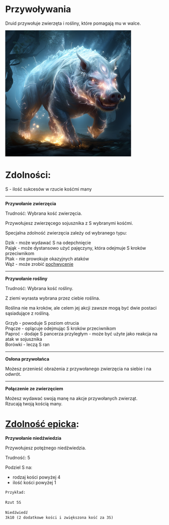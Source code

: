 # Przywoływania

Druid przywołuje zwierzęta i rośliny, które pomagają mu w walce.

<img src="imgs/przywolywania.png" width="400">

# Zdolności:

S - ilość sukcesów w rzucie kośćmi many

___

**Przywołanie zwierzęcia**

Trudność: Wybrana kość zwierzęcia.

Przywołujesz zwierzęcego sojusznika z S wybranymi kośćmi.

Specjalna zdolność zwierzęcia zależy od wybranego typu:

Dzik - może wydawać S na odepchnięcie\
Pająk - może dystansowo użyć pajęczyny, która odejmuje S kroków przeciwnikom\
Ptak - nie prowokuje okazyjnych ataków\
Wąż - może zrobić [pochwycenie](/docs/efekty/pochwycony.md)
___

**Przywołanie rośliny**

Trudność: Wybrana kość rośliny.

Z ziemi wyrasta wybrana przez ciebie roślina.

Roślina nie ma kroków, ale celem jej akcji zawsze mogą być dwie postaci sąsiadujące z rośliną.

Grzyb - powoduje S poziom otrucia\
Pnącze - oplącuje odejmując S kroków przeciwnikom\
Paproć - dodaje S pancerza przyległym - może być użyte jako reakcja na atak w sojusznika\
Borówki - leczą S ran
___

**Osłona przywołańca**

Możesz przenieść obrażenia z przywołanego zwierzęcia na siebie i na odwrót.

___

**Połączenie ze zwierzęciem**

Możesz wydawać swoją manę na akcje przywołanych zwierząt.\
Rzucają twoją kością many.

# [Zdolność epicka](/docs/zdolnosc-epicka.md):

**Przywołanie niedźwiedzia**

Przywołujesz potężnego niedźwiedzia.

Trudność: 5

Podziel S na:
* rodzaj kości powyżej 4
* ilość kości powyżej 1

```
Przykład:

Rzut 5S

Niedźwiedź
3k10 (2 dodatkowe kości i zwiększona kość za 3S)
```
